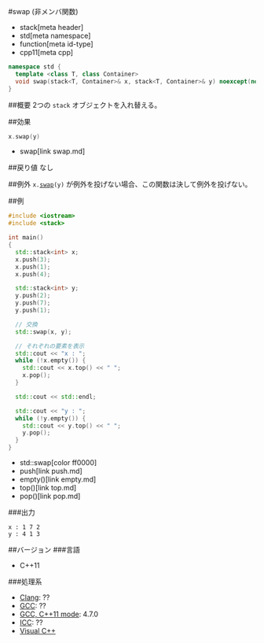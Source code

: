 #swap (非メンバ関数)
* stack[meta header]
* std[meta namespace]
* function[meta id-type]
* cpp11[meta cpp]

```cpp
namespace std {
  template <class T, class Container>
  void swap(stack<T, Container>& x, stack<T, Container>& y) noexcept(noexcept(x.swap(y)));
}
```

##概要
2つの `stack` オブジェクトを入れ替える。


##効果
```cpp
x.swap(y)
```
* swap[link swap.md]


##戻り値
なし


##例外
`x.`[`swap`](swap.md)`(y)` が例外を投げない場合、この関数は決して例外を投げない。


##例
```cpp
#include <iostream>
#include <stack>

int main()
{
  std::stack<int> x;
  x.push(3);
  x.push(1);
  x.push(4);

  std::stack<int> y;
  y.push(2);
  y.push(7);
  y.push(1);

  // 交換
  std::swap(x, y);

  // それぞれの要素を表示
  std::cout << "x : ";
  while (!x.empty()) {
    std::cout << x.top() << " ";
    x.pop();
  }

  std::cout << std::endl;

  std::cout << "y : ";
  while (!y.empty()) {
    std::cout << y.top() << " ";
    y.pop();
  }
}
```
* std::swap[color ff0000]
* push[link push.md]
* empty()[link empty.md]
* top()[link top.md]
* pop()[link pop.md]

###出力
```
x : 1 7 2 
y : 4 1 3 
```

##バージョン
###言語
- C++11

###処理系
- [Clang](/implementation.md#clang): ??
- [GCC](/implementation.md#gcc): ??
- [GCC, C++11 mode](/implementation.md#gcc): 4.7.0
- [ICC](/implementation.md#icc): ??
- [Visual C++](/implementation.md#visual_cpp)

